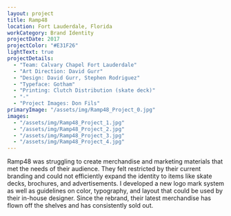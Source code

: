 ```yaml
---
layout: project
title: Ramp48
location: Fort Lauderdale, Florida
workCategory: Brand Identity
projectDate: 2017
projectColor: "#E31F26"
lightText: true
projectDetails:
  - "Team: Calvary Chapel Fort Lauderdale"
  - "Art Direction: David Gurr"
  - "Design: David Gurr, Stephen Rodriguez"
  - "Typeface: Gotham"
  - "Printing: Clutch Distribution (skate deck)"
  - "-"
  - "Project Images: Don Fils"
primaryImage: "/assets/img/Ramp48_Project_0.jpg"
images:
  - "/assets/img/Ramp48_Project_1.jpg"
  - "/assets/img/Ramp48_Project_2.jpg"
  - "/assets/img/Ramp48_Project_3.jpg"
  - "/assets/img/Ramp48_Project_4.jpg"
---
```

Ramp48 was struggling to create merchandise and marketing materials that met the needs of their audience. They felt restricted by their current branding and could not efficiently expand the identity to items like skate decks, brochures, and advertisements. I developed a new logo mark system as well as guidelines on color, typography, and layout that could be used by their in-house designer. Since the rebrand, their latest merchandise has flown off the shelves and has consistently sold out.
